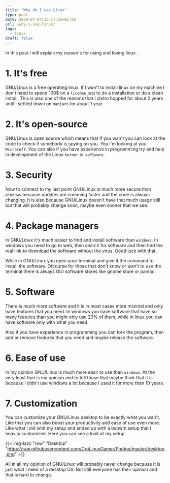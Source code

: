 ```yaml
---
title: "Why do I use Linux"
type: post
date: 2020-07-07T15:17:26+02:00
url: /why-i-use-linux/
tags:
  - linux
draft: false
---
```


In this post I will explain my reason's for using and loving linux.

<!--more-->

# 1. It's free

GNU/Linux is a free operating linux. If I wan't to install linux on my machine I don't need to spend 100$ on a `license` just to do a installation or do a clean install. This is also one of the reasons that I distro hopped for about 2 years until I settled down on `manjaro` for about 1 year.

# 2. It's open-source

GNU/Linux is open source which means that if you wan't you can look at the code to check if somebody is spying on you. Yea I'm looking at you `Microsoft`. You can also if you have experience in programming try and help in development of the Linux `kerner` or `software`.

# 3. Security

Now to connect to my last point GNU/Linux is much more secure than `windows` because updates are comming faster and the code is always changing. It is also because GNU/Linux doesn't have that much usage still but that will probably change soon, maybe even sooner that we see.

# 4. Package managers

In GNU/Linux it's much easier to find and install software than `windows`. In windows you need to go to web, then search for software and then find the real link to download the software without the virus. Good luck with that.

While in GNU/Linux you open your terminal and give it the command to install the software. Ofcourse for those that don't know or wan't to use the terminal there is always GUI software stores like gnome store or pamac.

# 5. Software

There is much more software and it is in most cases more minimal and only have features that you need. In windows you have software that have so many features than you might only use 20% of them, while in linux you can have software only with what you need.

Also if you have experience in programming you can fork the program, then add or remove features that you need and maybe release the software.

# 6. Ease of use

In my opinion GNU/Linux is much more easir to use than `windows`. At the very least that is my opinion and to tell those that maybe think that it is because I didn't use windows a lot because I used it for more than 10 years.

# 7. Customization

You can customize your GNU/Linux desktop to be exactly what you wan't. Like that you can also boost your productivity and ease of use even more. Like what I did whit my setup and ended up with a bspwm setup that I heavily customized. Here you can see a look at my setup.

{{< img-lazy  "row" "Desktop" "https://raw.githubusercontent.com/CroLinuxGamer/Photos/master/desktop.png" >}}

<!--more-->

All in all my opinion of GNU/Linux will probably never change because it is just what I need of a desktop OS. But still everyone has their opinion and that is hard to change.
